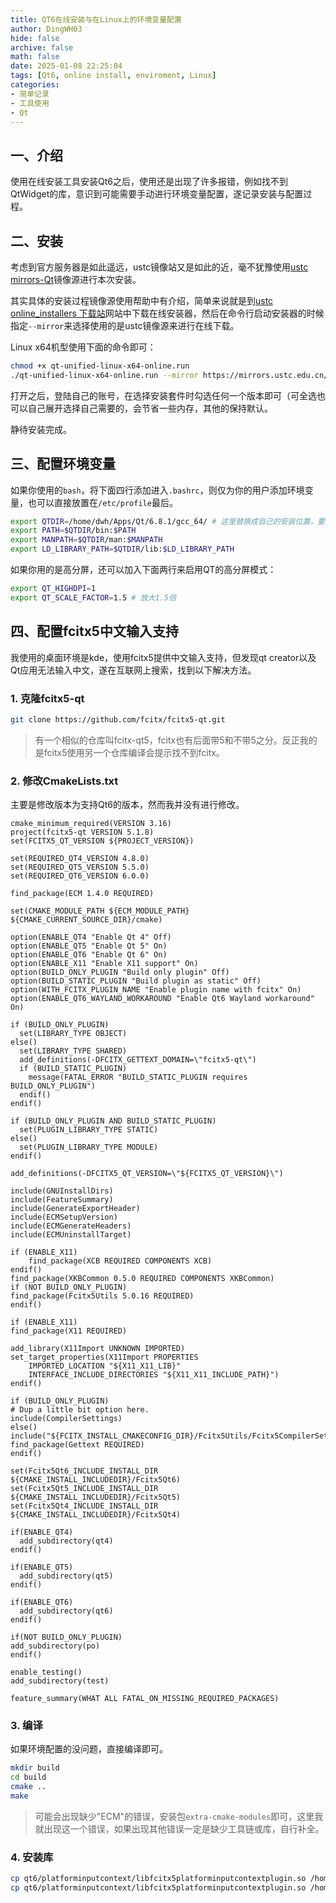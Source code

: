 ```yaml
---
title: QT6在线安装与在Linux上的环境变量配置
author: DingWH03
hide: false
archive: false
math: false
date: 2025-01-08 22:25:04
tags: [Qt6, online install, enviroment, Linux]
categories:
- 简单记录
- 工具使用
- Qt
---
```


## 一、介绍

使用在线安装工具安装Qt6之后，使用还是出现了许多报错，例如找不到QtWidget的库，意识到可能需要手动进行环境变量配置，遂记录安装与配置过程。

## 二、安装

考虑到官方服务器是如此遥远，ustc镜像站又是如此的近，毫不犹豫使用[ustc mirrors-Qt](https://mirrors.ustc.edu.cn/help/qtproject.html)镜像源进行本次安装。

其实具体的安装过程镜像源使用帮助中有介绍，简单来说就是到[ustc online_installers 下载站](https://mirrors.ustc.edu.cn/qtproject/official_releases/online_installers/)网站中下载在线安装器，然后在命令行启动安装器的时候指定`--mirror`来选择使用的是ustc镜像源来进行在线下载。

Linux x64机型使用下面的命令即可：

```bash
chmod +x qt-unified-linux-x64-online.run
./qt-unified-linux-x64-online.run --mirror https://mirrors.ustc.edu.cn/qtproject
```

打开之后，登陆自己的账号，在选择安装套件时勾选任何一个版本即可（可全选也可以自己展开选择自己需要的，会节省一些内存，其他的保持默认。

静待安装完成。

## 三、配置环境变量

如果你使用的`bash`，将下面四行添加进入`.bashrc`，则仅为你的用户添加环境变量，也可以直接放置在`/etc/profile`最后。

```bash
export QTDIR=/home/dwh/Apps/Qt/6.8.1/gcc_64/ # 这里替换成自己的安装位置，要选择到版本号直到gcc_64文件夹
export PATH=$QTDIR/bin:$PATH 
export MANPATH=$QTDIR/man:$MANPATH 
export LD_LIBRARY_PATH=$QTDIR/lib:$LD_LIBRARY_PATH
```

如果你用的是高分屏，还可以加入下面两行来启用QT的高分屏模式：

```bash
export QT_HIGHDPI=1
export QT_SCALE_FACTOR=1.5 # 放大1.5倍
```

## 四、配置fcitx5中文输入支持

我使用的桌面环境是kde，使用fcitx5提供中文输入支持，但发现qt creator以及Qt应用无法输入中文，遂在互联网上搜索，找到以下解决方法。

### 1. 克隆fcitx5-qt

```bash
git clone https://github.com/fcitx/fcitx5-qt.git
```

> 有一个相似的仓库叫fcitx-qt5，fcitx也有后面带5和不带5之分。反正我的是fcitx5使用另一个仓库编译会提示找不到fcitx。

### 2. 修改CmakeLists.txt

主要是修改版本为支持Qt6的版本，然而我并没有进行修改。

```text
cmake_minimum_required(VERSION 3.16)
project(fcitx5-qt VERSION 5.1.8)
set(FCITX5_QT_VERSION ${PROJECT_VERSION})

set(REQUIRED_QT4_VERSION 4.8.0)
set(REQUIRED_QT5_VERSION 5.5.0)
set(REQUIRED_QT6_VERSION 6.0.0)

find_package(ECM 1.4.0 REQUIRED)

set(CMAKE_MODULE_PATH ${ECM_MODULE_PATH} ${CMAKE_CURRENT_SOURCE_DIR}/cmake)

option(ENABLE_QT4 "Enable Qt 4" Off)
option(ENABLE_QT5 "Enable Qt 5" On)
option(ENABLE_QT6 "Enable Qt 6" On)
option(ENABLE_X11 "Enable X11 support" On)
option(BUILD_ONLY_PLUGIN "Build only plugin" Off)
option(BUILD_STATIC_PLUGIN "Build plugin as static" Off)
option(WITH_FCITX_PLUGIN_NAME "Enable plugin name with fcitx" On)
option(ENABLE_QT6_WAYLAND_WORKAROUND "Enable Qt6 Wayland workaround" On)

if (BUILD_ONLY_PLUGIN)
  set(LIBRARY_TYPE OBJECT)
else()
  set(LIBRARY_TYPE SHARED)
  add_definitions(-DFCITX_GETTEXT_DOMAIN=\"fcitx5-qt\")
  if (BUILD_STATIC_PLUGIN)
    message(FATAL_ERROR "BUILD_STATIC_PLUGIN requires BUILD_ONLY_PLUGIN")
  endif()
endif()

if (BUILD_ONLY_PLUGIN AND BUILD_STATIC_PLUGIN)
  set(PLUGIN_LIBRARY_TYPE STATIC)
else()
  set(PLUGIN_LIBRARY_TYPE MODULE)
endif()

add_definitions(-DFCITX5_QT_VERSION=\"${FCITX5_QT_VERSION}\")

include(GNUInstallDirs)
include(FeatureSummary)
include(GenerateExportHeader)
include(ECMSetupVersion)
include(ECMGenerateHeaders)
include(ECMUninstallTarget)

if (ENABLE_X11)
    find_package(XCB REQUIRED COMPONENTS XCB)
endif()
find_package(XKBCommon 0.5.0 REQUIRED COMPONENTS XKBCommon)
if (NOT BUILD_ONLY_PLUGIN)
find_package(Fcitx5Utils 5.0.16 REQUIRED)
endif()

if (ENABLE_X11)
find_package(X11 REQUIRED)

add_library(X11Import UNKNOWN IMPORTED)
set_target_properties(X11Import PROPERTIES
    IMPORTED_LOCATION "${X11_X11_LIB}"
    INTERFACE_INCLUDE_DIRECTORIES "${X11_X11_INCLUDE_PATH}")
endif()

if (BUILD_ONLY_PLUGIN)
# Dup a little bit option here.
include(CompilerSettings)
else()
include("${FCITX_INSTALL_CMAKECONFIG_DIR}/Fcitx5Utils/Fcitx5CompilerSettings.cmake")
find_package(Gettext REQUIRED)
endif()

set(Fcitx5Qt6_INCLUDE_INSTALL_DIR ${CMAKE_INSTALL_INCLUDEDIR}/Fcitx5Qt6)
set(Fcitx5Qt5_INCLUDE_INSTALL_DIR ${CMAKE_INSTALL_INCLUDEDIR}/Fcitx5Qt5)
set(Fcitx5Qt4_INCLUDE_INSTALL_DIR ${CMAKE_INSTALL_INCLUDEDIR}/Fcitx5Qt4)

if(ENABLE_QT4)
  add_subdirectory(qt4)
endif()

if(ENABLE_QT5)
  add_subdirectory(qt5)
endif()

if(ENABLE_QT6)
  add_subdirectory(qt6)
endif()

if(NOT BUILD_ONLY_PLUGIN)
add_subdirectory(po)
endif()

enable_testing()
add_subdirectory(test)

feature_summary(WHAT ALL FATAL_ON_MISSING_REQUIRED_PACKAGES)
```

### 3. 编译

如果环境配置的没问题，直接编译即可。

```bash
mkdir build
cd build
cmake ..
make
```

> 可能会出现缺少"ECM"的错误，安装包`extra-cmake-modules`即可，这里我就出现这一个错误，如果出现其他错误一定是缺少工具链或库，自行补全。

### 4. 安装库

```bash
cp qt6/platforminputcontext/libfcitx5platforminputcontextplugin.so /home/dwh/apps/Qt/6.8.1/gcc_64/plugins/platforminputcontexts/
cp qt6/platforminputcontext/libfcitx5platforminputcontextplugin.so /home/dwh/apps/Qt/Tools/QtCreator/lib/Qt/plugins/platforminputcontexts/
```
